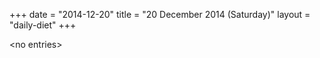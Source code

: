 +++
date = "2014-12-20"
title = "20 December 2014 (Saturday)"
layout = "daily-diet"
+++

\<no entries\>